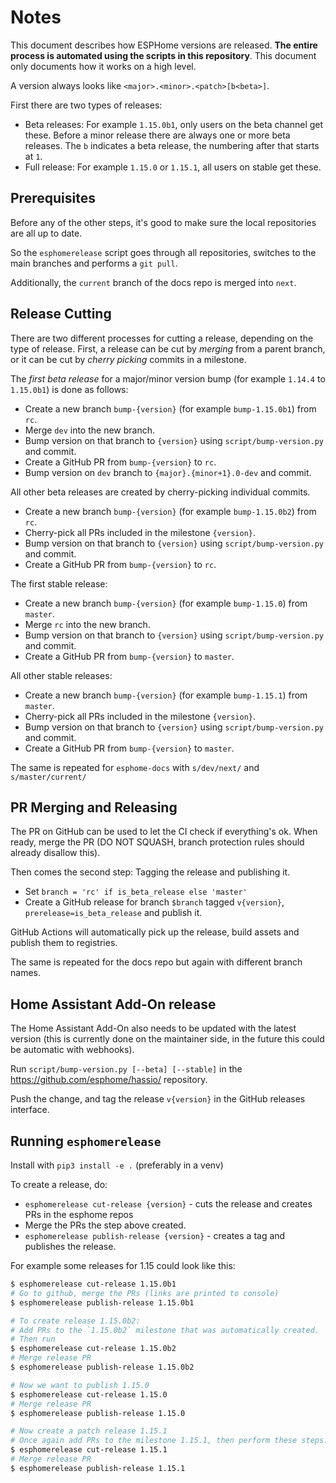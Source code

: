 # Notes

This document describes how ESPHome versions are released. **The entire process is automated using the scripts in
this repository**. This document only documents how it works on a high level.

A version always looks like `<major>.<minor>.<patch>[b<beta>]`.

First there are two types of releases:

  - Beta releases: For example `1.15.0b1`, only users on the beta channel get these. Before a minor release there are always one or more beta releases. The `b` indicates a beta release, the numbering after that starts at `1`.
  - Full release: For example `1.15.0` or `1.15.1`, all users on stable get these.

## Prerequisites

Before any of the other steps, it's good to make sure the local repositories are all up to date.

So the `esphomerelease` script goes through all repositories, switches to the main branches and performs a `git pull`.

Additionally, the `current` branch of the docs repo is merged into `next`.

## Release Cutting

There are two different processes for cutting a release, depending on the type of release. First, a release
can be cut by _merging_ from a parent branch, or it can be cut by _cherry picking_ commits in a milestone.

The _first beta release_ for a major/minor version bump (for example `1.14.4` to `1.15.0b1`) is done as follows:

  - Create a new branch `bump-{version}` (for example `bump-1.15.0b1`) from `rc`.
  - Merge `dev` into the new branch.
  - Bump version on that branch to `{version}` using `script/bump-version.py` and commit.
  - Create a GitHub PR from `bump-{version}` to `rc`.
  - Bump version on `dev` branch to `{major}.{minor+1}.0-dev` and commit.

All other beta releases are created by cherry-picking individual commits.

  - Create a new branch `bump-{version}` (for example `bump-1.15.0b2`) from `rc`.
  - Cherry-pick all PRs included in the milestone `{version}`.
  - Bump version on that branch to `{version}` using `script/bump-version.py` and commit.
  - Create a GitHub PR from `bump-{version}` to `rc`.

The first stable release:

  - Create a new branch `bump-{version}` (for example `bump-1.15.0`) from `master`.
  - Merge `rc` into the new branch.
  - Bump version on that branch to `{version}` using `script/bump-version.py` and commit.
  - Create a GitHub PR from `bump-{version}` to `master`.

All other stable releases:

  - Create a new branch `bump-{version}` (for example `bump-1.15.1`) from `master`.
  - Cherry-pick all PRs included in the milestone `{version}`.
  - Bump version on that branch to `{version}` using `script/bump-version.py` and commit.
  - Create a GitHub PR from `bump-{version}` to `master`.

The same is repeated for `esphome-docs` with `s/dev/next/` and `s/master/current/`

## PR Merging and Releasing

The PR on GitHub can be used to let the CI check if everything's ok. When ready, merge the PR (DO NOT SQUASH, branch protection rules should already disallow this).

Then comes the second step: Tagging the release and publishing it.

  - Set `branch = 'rc' if is_beta_release else 'master'`
  - Create a GitHub release for branch `$branch` tagged `v{version}`, `prerelease=is_beta_release` and publish it.

GitHub Actions will automatically pick up the release, build assets and publish them to registries.

The same is repeated for the docs repo but again with different branch names.

## Home Assistant Add-On release

The Home Assistant Add-On also needs to be updated with the latest version (this is currently done on the maintainer side, in the future this could be automatic with webhooks).

Run `script/bump-version.py [--beta] [--stable]` in the https://github.com/esphome/hassio/ repository.

Push the change, and tag the release `v{version}` in the GitHub releases interface.

## Running `esphomerelease`

Install with `pip3 install -e .` (preferably in a venv)

To create a release, do:

 - `esphomerelease cut-release {version}` - cuts the release and creates PRs in the esphome repos
 - Merge the PRs the step above created.
 - `esphomerelease publish-release {version}` - creates a tag and publishes the release.

For example some releases for 1.15 could look like this:

```bash
$ esphomerelease cut-release 1.15.0b1
# Go to github, merge the PRs (links are printed to console)
$ esphomerelease publish-release 1.15.0b1

# To create release 1.15.0b2:
# Add PRs to the `1.15.0b2` milestone that was automatically created.
# Then run
$ esphomerelease cut-release 1.15.0b2
# Merge release PR
$ esphomerelease publish-release 1.15.0b2

# Now we want to publish 1.15.0
$ esphomerelease cut-release 1.15.0
# Merge release PR
$ esphomerelease publish-release 1.15.0

# Now create a patch release 1.15.1
# Once again add PRs to the milestone 1.15.1, then perform these steps:
$ esphomerelease cut-release 1.15.1
# Merge release PR
$ esphomerelease publish-release 1.15.1
```
